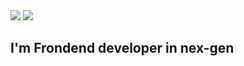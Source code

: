 
<img src="https://media.tenor.com/WuOwfnsLcfYAAAAC/star-wars-obi-wan-kenobi.gif">

<img src="https://giphy.com/gifs/starwars-star-wars-episode-3-xTiIzJSKB4l7xTouE8" />

## I'm Frondend developer in nex-gen
